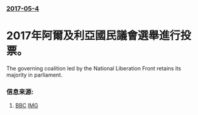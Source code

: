 ### [2017-05-4](/news/2017/05/4/index.md)

##### 
#  2017年阿爾及利亞國民議會選舉進行投票。 

The governing coalition led by the National Liberation Front retains its majority in parliament.


### 信息来源:

1. [BBC](http://www.bbc.co.uk/news/world-africa-39811329) [IMG](https://ichef.bbci.co.uk/news/1024/branded_news/23E7/production/_95919190_039316333.jpg)
